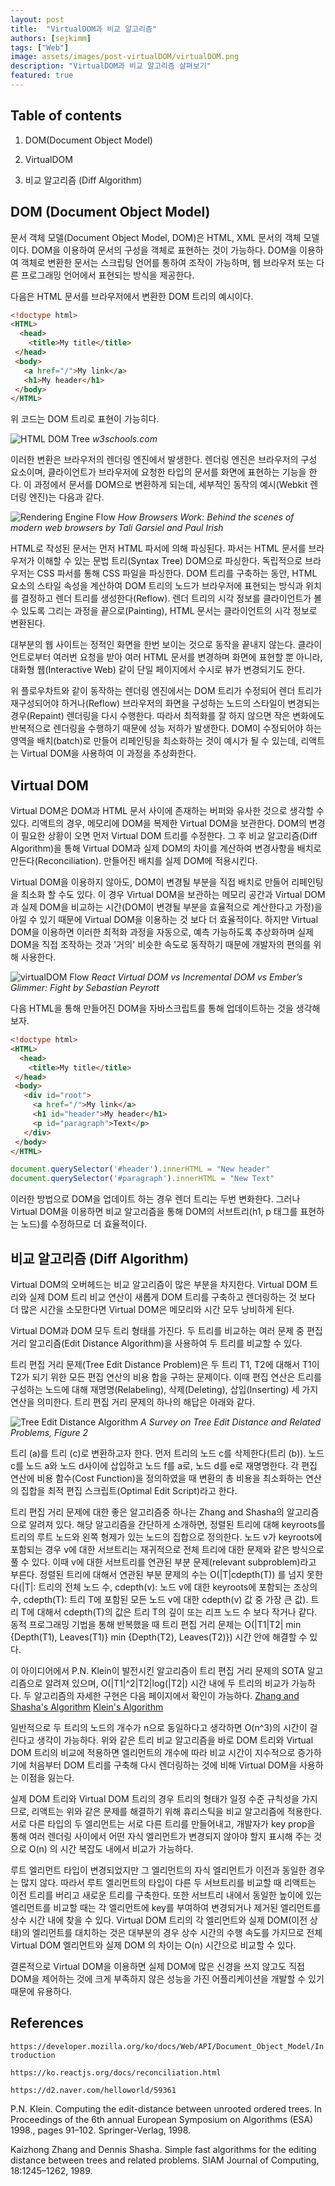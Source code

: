 ```yaml
---
layout: post
title:  "VirtualDOM과 비교 알고리즘"
authors: [sejkimm]
tags: ["Web"]
image: assets/images/post-virtualDOM/virtualDOM.png
description: "VirtualDOM과 비교 알고리즘 살펴보기"
featured: true
---
```


## Table of contents

1. DOM(Document Object Model)

2. VirtualDOM

3. 비교 알고리즘 (Diff Algorithm)

## DOM (Document Object Model)

 문서 객체 모델(Document Object Model, DOM)은 HTML, XML 문서의 객체 모델이다. DOM을 이용하여 문서의 구성을 객체로 표현하는 것이 가능하다. DOM을 이용하여 객체로 변환한 문서는 스크립팅 언어를 통하여 조작이 가능하며, 웹 브라우저 또는 다른 프로그래밍 언어에서 표현되는 방식을 제공한다.

다음은 HTML 문서를 브라우저에서 변환한 DOM 트리의 예시이다.

 ```HTML
<!doctype html> 
<HTML>
   <head>
     <title>My title</title>
  </head>
  <body>
    <a href="/">My link</a>
    <h1>My header</h1>
  </body>
</HTML>
 ```

위 코드는 DOM 트리로 표현이 가능히다.

![HTML DOM Tree](../assets/images/post-virtualDOM/HTMLDOMTree.gif)
*w3schools.com*

이러한 변환은 브라우저의 렌더링 엔진에서 발생한다. 렌더링 엔진은 브라우저의 구성 요소이며, 클라이언트가 브라우저에 요청한 타입의 문서를 화면에 표현하는 기능을 한다. 이 과정에서 문서를 DOM으로 변환하게 되는데, 세부적인 동작의 예시(Webkit 렌더링 엔진)는 다음과 같다.

![Rendering Engine Flow](../assets/images/post-virtualDOM/RenderingEngineFlow.png)
*How Browsers Work: Behind the scenes of modern web browsers by Tali Garsiel and Paul Irish*

HTML로 작성된 문서는 먼저 HTML 파서에 의해 파싱된다. 파서는 HTML 문서를 브라우저가 이해할 수 있는 문법 트리(Syntax Tree) DOM으로 파싱한다. 독립적으로 브라우저는 CSS 파서를 통해 CSS 파일을 파싱한다. DOM 트리를 구축하는 동안, HTML 요소의 스타일 속성을 계산하여 DOM 트리의 노드가 브라우저에 표현되는 방식과 위치를 결정하고 렌더 트리를 생성한다(Reflow). 렌더 트리의 시각 정보를 클라이언트가 볼 수 있도록 그리는 과정을 끝으로(Painting), HTML 문서는 클라이언트의 시각 정보로 변환된다.

대부분의 웹 사이트는 정적인 화면을 한번 보이는 것으로 동작을 끝내지 않는다. 클라이언트로부터 여러번 요청을 받아 여러 HTML 문서를 변경하며 화면에 표현할 뿐 아니라, 대화형 웹(Interactive Web) 같이 단일 페이지에서 수시로 뷰가 변경되기도 한다.

위 플로우차트와 같이 동작하는 렌더링 엔진에서는 DOM 트리가 수정되어 렌더 트리가 재구성되어야 하거나(Reflow) 브라우저의 화면을 구성하는 노드의 스타일이 변경되는 경우(Repaint) 렌더링을 다시 수행한다. 따라서 최적화를 잘 하지 않으면 작은 변화에도 반복적으로 렌더링을 수행하기 때문에 성능 저하가 발생한다. DOM이 수정되어야 하는 영역을 배치(batch)로 만들어 리페인팅을 최소화하는 것이 예시가 될 수 있는데, 리액트는 Virtual DOM을 사용하여 이 과정을 추상화한다.

## Virtual DOM

Virtual DOM은 DOM과 HTML 문서 사이에 존재하는 버퍼와 유사한 것으로 생각할 수 있다. 리액트의 경우, 메모리에 DOM을 복제한 Virtual DOM을 보관한다. DOM의 변경이 필요한 상황이 오면 먼저 Virtual DOM 트리를 수정한다. 그 후 비교 알고리즘(Diff Algorithm)을 통해 Virtual DOM과 실제 DOM의 차이를 계산하여 변경사항을 배치로 만든다(Reconciliation). 만들어진 배치를 실제 DOM에 적용시킨다.

Virtual DOM을 이용하지 않아도, DOM이 변경될 부분을 직접 배치로 만들어 리페인팅을 최소화 할 수도 있다. 이 경우 Virtual DOM을 보관하는 메모리 공간과 Virtual DOM과 실제 DOM을 비교하는 시간(DOM이 변경될 부분을 효율적으로 계산한다고 가정)을 아낄 수 있기 때문에 Virtual DOM을 이용하는 것 보다 더 효율적이다. 하지만 Virtual DOM을 이용하면 이러한 최적화 과정을 자동으로, 예측 가능하도록 추상화하며 실제 DOM을 직접 조작하는 것과 '거의' 비슷한 속도로 동작하기 때문에 개발자의 편의를 위해 사용한다.

![virtualDOM Flow](../assets/images/post-virtualDOM/virtualDOM.png)
*React Virtual DOM vs Incremental DOM vs Ember’s Glimmer: Fight by Sebastian Peyrott*

다음 HTML을 통해 만들어진 DOM을 자바스크립트를 통해 업데이트하는 것을 생각해보자.

 ```HTML
<!doctype html> 
<HTML>
   <head>
     <title>My title</title>
  </head>
  <body>
    <div id="root">
      <a href="/">My link</a>
      <h1 id="header">My header</h1>
      <p id="paragraph">Text</p>
    </div>
  </body>
</HTML>
 ```

```javascript
document.querySelector('#header').innerHTML = "New header"
document.querySelector('#paragraph').innerHTML = "New Text"
```

이러한 방법으로 DOM을 업데이트 하는 경우 렌더 트리는 두번 변화한다. 그러나 Virtual DOM을 이용하면 비교 알고리즘을 통해 DOM의 서브트리(h1, p 태그를 표현하는 노드)를 수정하므로 더 효율적이다.

## 비교 알고리즘 (Diff Algorithm)

Virtual DOM의 오버헤드는 비교 알고리즘이 많은 부분을 차지한다. Virtual DOM 트리와 실제 DOM 트리 비교 연산이 새롭게 DOM 트리를 구축하고 렌더링하는 것 보다 더 많은 시간을 소모한다면 Virtual DOM은 메모리와 시간 모두 낭비하게 된다.

Virtual DOM과 DOM 모두 트리 형태를 가진다. 두 트리를 비교하는 여러 문제 중 편집 거리 알고리즘(Edit Distance Algorithm)을 사용하여 두 트리를 비교할 수 있다.

트리 편집 거리 문제(Tree Edit Distance Problem)은 두 트리 T1, T2에 대해서 T1이 T2가 되기 위한 모든 편집 연산의 비용 합을 구하는 문제이다. 이때 편집 연산은 트리를 구성하는 노드에 대해 재명명(Relabeling), 삭제(Deleting), 삽입(Inserting) 세 가지 연산을 의미한다. 트리 편집 거리 문제의 하나의 해답은 아래와 같다.

![Tree Edit Distance Algorithm](../assets/images/post-virtualDOM/TreeEditDistance.png)
*A Survey on Tree Edit Distance and Related Problems, Figure 2*

트리 (a)를 트리 (c)로 변환하고자 한다. 먼저 트리의 노드 c를 삭제한다(트리 (b)). 노드 c를 노드 a와 노드 d사이에 삽입하고 노드 f를 a로, 노드 d를 e로 재명명한다. 각 편집 연산에 비용 함수(Cost Function)을 정의하였을 때 변환의 총 비용을 최소화하는 연산의 집합을 최적 편집 스크립트(Optimal Edit Script)라고 한다.

트리 편집 거리 문제에 대한 좋은 알고리즘중 하나는 Zhang and Shasha의 알고리즘으로 알려져 있다. 해당 알고리즘을 간단하게 소개하면, 정렬된 트리에 대해 keyroots를 트리의 루트 노드와 왼쪽 형제가 있는 노드의 집합으로 정의한다. 노드 v가 keyroots에 포함되는 경우 v에 대한 서브트리는 재귀적으로 전체 트리에 대한 문제와 같은 방식으로 풀 수 있다. 이때 v에 대한 서브트리를 연관된 부분 문제(relevant subproblem)라고 부른다. 정렬된 트리에 대해서 연관된 부분 문제의 수는 O(&#124;T&#124;cdepth(T)) 를 넘지 못한다(&#124;T&#124;: 트리의 전체 노드 수, cdepth(v): 노드 v에 대한 keyroots에 포함되는 조상의 수, cdepth(T): 트리 T에 포함된 모든 노드 v에 대한 cdepth(v) 값 중 가장 큰 값). 트리 T에 대해서 cdepth(T)의 값은 트리 T의 깊이 또는 리프 노드 수 보다 작거나 같다. 동적 프로그래밍 기법을 통해 반복했을 때 트리 편집 거리 문제는 O(&#124;T1&#124;T2&#124; min {Depth(T1), Leaves(T1)} min {Depth(T2), Leaves(T2)}) 시간 안에 해결할 수 있다.

이 아이디어에서 P.N. Klein이 발전시킨 알고리즘이 트리 편집 거리 문제의 SOTA 알고리즘으로 알려져 있으며, O(&#124;T1&#124;^2&#124;T2&#124;log(&#124;T2&#124;) 시간 내에 두 트리의 비교가 가능하다. 두 알고리즘의 자세한 구현은 다음 페이지에서 확인이 가능하다. [Zhang and Shasha's Algorithm](http://www.grantjenks.com/wiki/_media/ideas/simple_fast_algorithms_for_the_editing_distance_between_tree_and_related_problems.pdf) [Klein's Algorithm](http://citeseerx.ist.psu.edu/viewdoc/download;jsessionid=65513FA97EB55AACB6637F9002748C1C?doi=10.1.1.186.5624&rep=rep1&type=pdf)

일반적으로 두 트리의 노드의 개수가 n으로 동일하다고 생각하면 O(n^3)의 시간이 걸린다고 생각이 가능하다. 위와 같은 트리 비교 알고리즘을 바로 DOM 트리와 Virtual DOM 트리의 비교에 적용하면 엘리먼트의 개수에 따라 비교 시간이 지수적으로 증가하기에 처음부터 DOM 트리를 구축해 다시 렌더링하는 것에 비해 Virtual DOM을 사용하는 이점을 잃는다.

실제 DOM 트리와 Virtual DOM 트리의 경우 트리의 형태가 일정 수준 규칙성을 가지므로, 리액트는 위와 같은 문제를 해결하기 위해 휴리스틱을 비교 알고리즘에 적용한다. 서로 다른 타입의 두 엘리먼트는 서로 다른 트리를 만들어내고, 개발자가 key prop을 통해 여러 렌더링 사이에서 어떤 자식 엘리먼트가 변경되지 않아야 할지 표시해 주는 것으로 O(n) 의 시간 복잡도 내에서 비교가 가능하다.

루트 엘리먼트 타입이 변경되었지만 그 엘리먼트의 자식 엘리먼트가 이전과 동일한 경우는 많지 않다. 따라서 루트 엘리먼트의 타입이 다른 두 서브트리를 비교할 때 리액트는 이전 트리를 버리고 새로운 트리를 구축한다. 또한 서브트리 내에서 동일한 높이에 있는 엘리먼트를 비교할 때는 각 엘리먼트에 key를 부여하여 변경되거나 제거된 엘리먼트를 상수 시간 내에 찾을 수 있다. Virtual DOM 트리의 각 엘리먼트와 실제 DOM(이전 상태)의 엘리먼트를 대치하는 것은 대부분의 경우 상수 시간의 수행 속도를 가지므로 전체 Virtual DOM 엘리먼트와 실제 DOM 의 차이는 O(n) 시간으로 비교할 수 있다.

결론적으로 Virtual DOM을 이용하면 실제 DOM에 많은 신경을 쓰지 않고도 직접 DOM을 제어하는 것에 크게 부족하지 않은 성능을 가진 어플리케이션을 개발할 수 있기 때문에 유용하다.

## References

`https://developer.mozilla.org/ko/docs/Web/API/Document_Object_Model/Introduction`

`https://ko.reactjs.org/docs/reconciliation.html`

`https://d2.naver.com/helloworld/59361`

P.N. Klein. Computing the edit-distance between unrooted ordered trees. In Proceedings of the 6th annual European Symposium on Algorithms (ESA) 1998., pages 91–102. Springer-Verlag, 1998.

Kaizhong Zhang and Dennis Shasha. Simple fast algorithms for the editing distance between trees and related problems. SIAM Journal of Computing, 18:1245–1262, 1989.
